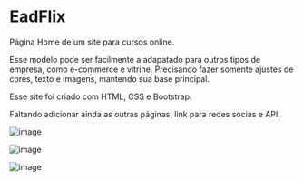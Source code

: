 # EadFlix

Página Home de um site para cursos online. 

Esse modelo pode ser facilmente a adapatado para outros tipos de empresa, como e-commerce e vitrine. Precisando fazer somente ajustes de cores, texto e imagens, mantendo sua base principal. 

Esse site foi criado com HTML, CSS e Bootstrap. 

Faltando adicionar ainda as outras páginas, link para redes socias e API. 

![image](https://user-images.githubusercontent.com/89550095/168878664-fc8d52ae-8d88-4a55-9297-41b7a53f6f3e.png)


![image](https://user-images.githubusercontent.com/89550095/168879002-5f36395a-2f4b-46e7-aac1-e1e2b5f47f4c.png)


![image](https://user-images.githubusercontent.com/89550095/168879048-a6962cae-198c-48f5-802e-3ef6d6b24a05.png)


